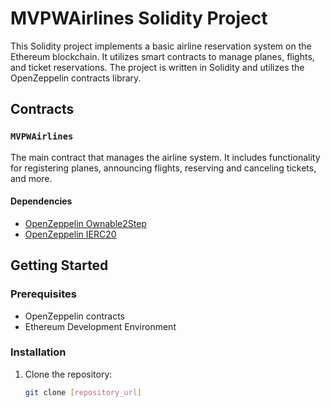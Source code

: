 # MVPWAirlines Solidity Project

This Solidity project implements a basic airline reservation system on the Ethereum blockchain. It utilizes smart contracts to manage planes, flights, and ticket reservations. The project is written in Solidity and utilizes the OpenZeppelin contracts library.

## Contracts

### `MVPWAirlines`

The main contract that manages the airline system. It includes functionality for registering planes, announcing flights, reserving and canceling tickets, and more.

#### Dependencies

- [OpenZeppelin Ownable2Step](https://github.com/OpenZeppelin/openzeppelin-contracts/blob/a1948250ab8c441f6d327a65754cb20d2b1b4554/contracts/access/Ownable2Step.sol)
- [OpenZeppelin IERC20](https://github.com/OpenZeppelin/openzeppelin-contracts/blob/master/contracts/token/ERC20/IERC20.sol)

## Getting Started

### Prerequisites

- OpenZeppelin contracts
- Ethereum Development Environment

### Installation

1. Clone the repository:

   ```bash
   git clone [repository_url]

